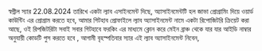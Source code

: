 স্বপ্নীল স্যার 22.08.2024 তারিখে একটা ল্যাব এসাইনমেন্ট দিছে, অ্যাসাইনমেন্টটি হল জাভা প্রোগ্রামিং দিয়ে ওয়ার্ড কাউন্টিং এর প্রোগ্রাম করতে হবে, আমার গিটহাব প্রোফাইলে ল্যাব অ্যাসাইনমেন্ট নামে একটা রিপোজিটরি ক্রিয়েট করা আছে, ওই রিপজিটরিটা সবাই সবার গিটহাবে ফরকিং এর মাধ্যমে ক্লোন করে মেইন ব্রাঞ্চ থেকে যার যার আইডি নাম্বার অনুযায়ী কোডটি পুস করতে হবে , আগামী বৃহস্পতিবার স্যার এই ল্যাব অ্যাসাইনমেন্ট নিবেন,
